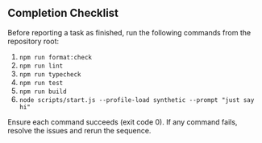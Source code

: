 ## Completion Checklist

Before reporting a task as finished, run the following commands from the repository root:

1. `npm run format:check`
2. `npm run lint`
3. `npm run typecheck`
4. `npm run test`
5. `npm run build`
6. `node scripts/start.js --profile-load synthetic --prompt "just say hi"`

Ensure each command succeeds (exit code 0). If any command fails, resolve the issues and rerun the sequence.
